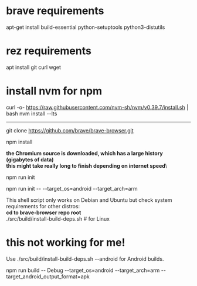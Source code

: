 # brave requirements 
apt-get install build-essential python-setuptools python3-distutils 

# rez requirements
apt install git curl wget



# install nvm for npm 
curl -o- https://raw.githubusercontent.com/nvm-sh/nvm/v0.39.7/install.sh | bash
nvm install --lts

---

git clone https://github.com/brave/brave-browser.git

npm install

**the Chromium source is downloaded, which has a large history (gigabytes of data)**\
**this might take really long to finish depending on internet speed**\

npm run init


npm run init -- --target_os=android --target_arch=arm


This shell script only works on Debian and Ubuntu but check system requirements for other distros:\
**cd to brave-browser repo root**\
./src/build/install-build-deps.sh # for Linux

# this not working for me!
Use ./src/build/install-build-deps.sh --android for Android builds.


npm run build -- Debug --target_os=android --target_arch=arm --target_android_output_format=apk
